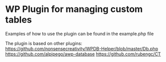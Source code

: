 # WP Plugin for managing custom tables

Examples of how to use the plugin can be found in the example.php file

The plugin is based on other plugins:
https://github.com/nonsensecreativity/WPDB-Helper/blob/master/Db.php
https://github.com/alpipego/awp-database
https://github.com/rubengc/CT
